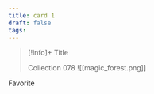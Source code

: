 ```yaml
---
title: card 1
draft: false
tags:
---
```


> [!info]+ Title
> 
> Collection 078
> ![[magic_forest.png]]

Favorite
